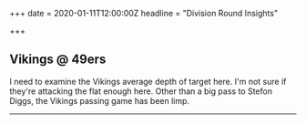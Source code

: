 +++
date = 2020-01-11T12:00:00Z
headline = "Division Round Insights"

+++
## Vikings @ 49ers

I need to examine the Vikings average depth of target here. I'm not sure if they're attacking the flat enough here. Other than a big pass to Stefon Diggs, the Vikings passing game has been limp.

***